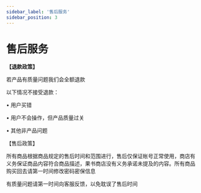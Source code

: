 ```yaml
---
sidebar_label: '售后服务'
sidebar_position: 3
---
```


# 售后服务

**【退款政策】**

若产品有质量问题我们会全额退款

以下情况不接受退款：

• 用户买错

• 用户不会操作，但产品质量过关

• 其他非产品问题

【售后政策】

所有商品根据商品规定的售后时间和范围进行，售后仅保证帐号正常使用，商店有义务保证商品内容符合商品描述，果书商店没有义务承诺未提及的内容。所有商品购买回去请第一时间修改密码密保信息

有质量问题请第一时间向客服反馈，以免耽误了售后时间
<!--stackedit_data:
eyJoaXN0b3J5IjpbMTQxOTQ3NDgwMiwtMjgxODU1MDFdfQ==
-->